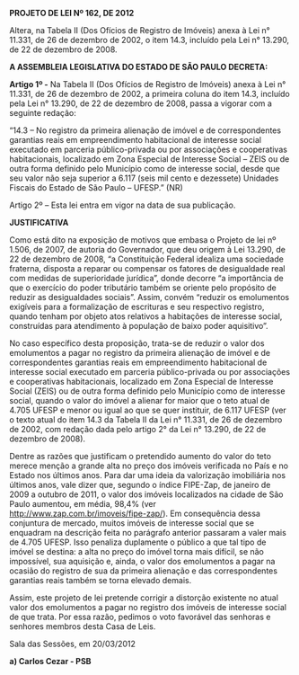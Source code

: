  

**PROJETO DE LEI Nº 162, DE 2012**

  

Altera, na Tabela II (Dos Ofícios de Registro de Imóveis) anexa à Lei n°
11.331, de 26 de dezembro de 2002, o item 14.3, incluído pela Lei n°
13.290, de 22 de dezembro de 2008.

  

  

**A ASSEMBLEIA LEGISLATIVA DO ESTADO DE SÃO PAULO DECRETA:**

  

**Artigo 1º -** Na Tabela II (Dos Ofícios de Registro de Imóveis) anexa
à Lei n° 11.331, de 26 de dezembro de 2002, a primeira coluna do item
14.3, incluído pela Lei n° 13.290, de 22 de dezembro de 2008, passa a
vigorar com a seguinte redação:

  

“14.3 – No registro da primeira alienação de imóvel e de correspondentes
garantias reais em empreendimento habitacional de interesse social
executado em parceria público-privada ou por associações e cooperativas
habitacionais, localizado em Zona Especial de Interesse Social – ZEIS ou
de outra forma definido pelo Município como de interesse social, desde
que seu valor não seja superior a 6.117 (seis mil cento e dezessete)
Unidades Fiscais do Estado de São Paulo – UFESP.” (NR)

  

Artigo 2º – Esta lei entra em vigor na data de sua publicação.

  

  

  

**JUSTIFICATIVA**

  

  

Como está dito na exposição de motivos que embasa o Projeto de lei nº
1.506, de 2007, de autoria do Governador, que deu origem à Lei 13.290,
de 22 de dezembro de 2008, “a Constituição Federal idealiza uma
sociedade fraterna, disposta a reparar ou compensar os fatores de
desigualdade real com medidas de superioridade jurídica”, donde decorre
“a importância de que o exercício do poder tributário também se oriente
pelo propósito de reduzir as desigualdades sociais”. Assim, convém
“reduzir os emolumentos exigíveis para a formalização de escrituras e
seu respectivo registro, quando tenham por objeto atos relativos a
habitações de interesse social, construídas para atendimento à população
de baixo poder aquisitivo”.

No caso específico desta proposição, trata-se de reduzir o valor dos
emolumentos a pagar no registro da primeira alienação de imóvel e de
correspondentes garantias reais em empreendimento habitacional de
interesse social executado em parceria público-privada ou por
associações e cooperativas habitacionais, localizado em Zona Especial de
Interesse Social (ZEIS) ou de outra forma definido pelo Município como
de interesse social, quando o valor do imóvel a alienar for maior que o
teto atual de 4.705 UFESP e menor ou igual ao que se quer instituir, de
6.117 UFESP (ver o texto atual do item 14.3 da Tabela II da Lei n°
11.331, de 26 de dezembro de 2002, com redação dada pelo artigo 2° da
Lei n° 13.290, de 22 de dezembro de 2008).

Dentre as razões que justificam o pretendido aumento do valor do teto
merece menção a grande alta no preço dos imóveis verificada no País e no
Estado nos últimos anos. Para dar uma ideia da valorização imobiliária
nos últimos anos, vale dizer que, segundo o índice FIPE-Zap, de janeiro
de 2009 a outubro de 2011, o valor dos imóveis localizados na cidade de
São Paulo aumentou, em média, 98,4% (ver
http://www.zap.com.br/imoveis/fipe-zap/). Em consequência dessa
conjuntura de mercado, muitos imóveis de interesse social que se
enquadram na descrição feita no parágrafo anterior passaram a valer mais
de 4.705 UFESP. Isso penaliza duplamente o público a que tal tipo de
imóvel se destina: a alta no preço do imóvel torna mais difícil, se não
impossível, sua aquisição e, ainda, o valor dos emolumentos a pagar na
ocasião do registro de sua da primeira alienação e das correspondentes
garantias reais também se torna elevado demais.

Assim, este projeto de lei pretende corrigir a distorção existente no
atual valor dos emolumentos a pagar no registro dos imóveis de interesse
social de que trata. Por essa razão, pedimos o voto favorável das
senhoras e senhores membros desta Casa de Leis.

  

  

Sala das Sessões, em 20/03/2012

  

  

  

  

  

**a) Carlos Cezar - PSB**

  

